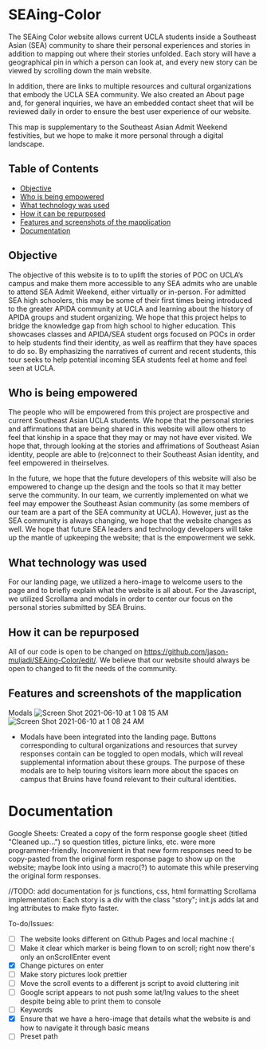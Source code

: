 # SEAing-Color
The SEAing Color website allows current UCLA students inside a Southeast Asian (SEA) community to share their personal experiences and stories in addition to mapping out where their stories unfolded. Each story will have a geographical pin in which a person can look at, and every new story can be viewed by scrolling down the main website.

In addition, there are links to multiple resources and cultural organizations that embody the UCLA SEA community. We also created an About page and, for general inquiries, we have an embedded contact sheet that will be reviewed daily in order to ensure the best user experience of our website.

This map is supplementary to the Southeast Asian Admit Weekend festivities, but we hope to make it more personal through a digital landscape.

## Table of Contents
* [Objective](#objective)
* [Who is being empowered](#who-is-being-empowered)
* [What technology was used](#what-technology-was-used)
* [How it can be repurposed](#how-it-can-be-repurposed)
* [Features and screenshots of the mapplication](#features-and-screenshots-of-the-mapplication)
* [Documentation](#documentation)

## Objective

The objective of this website is to to uplift the stories of POC on UCLA’s campus and make them more accessible to any SEA admits who are unable to attend SEA Admit Weekend, either virtually or in-person. For admitted SEA high schoolers, this may be some of their first times being introduced to the greater APIDA community at UCLA and learning about the history of APIDA groups and student organizing. We hope that this project helps to bridge the knowledge gap from high school to higher education. This showcases classes and APIDA/SEA student orgs focused on POCs in order to help students find their identity, as well as reaffirm that they have spaces to do so. By emphasizing the narratives of current and recent students, this tour seeks to help potential incoming SEA students feel at home and feel seen at UCLA.

## Who is being empowered
The people who will be empowered from this project are prospective and current Southeast Asian UCLA students. We hope that the personal stories and affirmations that are being shared in this website will allow others to feel that kinship in a space that they may or may not have ever visited. We hope that, through looking at the stories and affrimations of Southeast Asian identity, people are able to (re)connect to their Southeast Asian identity, and feel empowered in theirselves. 

In the future, we hope that the future developers of this website will also be empowered to change up the design and the tools so that it may better serve the community. In our team, we currently implemented on what we feel may empower the Southeast Asian community (as some members of our team are a part of the SEA community at UCLA). However, just as the SEA community is always changing, we hope that the website changes as well. We hope that future SEA leaders and technology developers will take up the mantle of upkeeping the website; that is the empowerment we sekk. 

## What technology was used
For our landing page, we utilized a hero-image to welcome users to the page and to briefly explain what the website is all about. For the Javascript, we utilized Scrollama and modals in order to center our focus on the personal stories submitted by SEA Bruins.

## How it can be repurposed
All of our code is open to be changed on https://github.com/jason-muljadi/SEAing-Color/edit/. We believe that our website should always be open to changed to fit the needs of the community.

## Features and screenshots of the mapplication
Modals
![Screen Shot 2021-06-10 at 1 08 15 AM](https://user-images.githubusercontent.com/81584148/121489040-863fde80-c988-11eb-8067-a7d442666fc7.png)
![Screen Shot 2021-06-10 at 1 08 24 AM](https://user-images.githubusercontent.com/81584148/121489044-8809a200-c988-11eb-90f0-a25c864e322a.png)
* Modals have been integrated into the landing page. Buttons corresponding to cultural organizations and resources that survey responses contain can be toggled to open modals, which will reveal supplemental information about these groups. The purpose of these modals are to help touring visitors learn more about the spaces on campus that Bruins have found relevant to their cultural identities.


# Documentation 
Google Sheets: 
Created a copy of the form response google sheet (titled "Cleaned up...") so question titles, picture links, etc. were more programmer-friendly. Inconvenient in that new form responses need to be copy-pasted from the original form response page to show up on the website; maybe look into using a macro(?) to automate this while preserving the original form responses. 


//TODO: add documentation for js functions, css, html formatting 
Scrollama implementation: Each story is a div with the class "story"; init.js adds lat and lng attributes to make flyto faster. 


To-do/Issues: 
- [ ] The website looks different on Github Pages and local machine :(
- [ ] Make it clear which marker is being flown to on scroll; right now there's only an onScrollEnter event  
- [x] Change pictures on enter
- [ ] Make story pictures look prettier
- [ ] Move the scroll events to a different js script to avoid cluttering init
- [ ] Google script appears to not push some lat/lng values to the sheet despite being able to print them to console
- [ ] Keywords
- [x] Ensure that we have a hero-image that details what the website is and how to navigate it through basic means
- [ ] Preset path 
